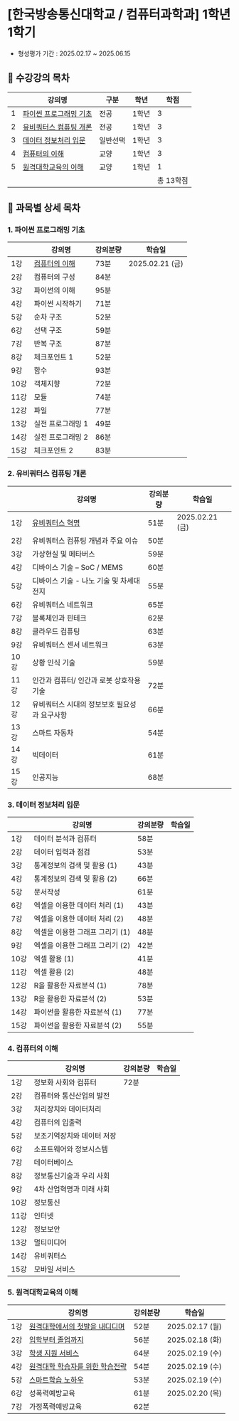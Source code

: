 # [한국방송통신대학교 / 컴퓨터과학과] 1학년 1학기

- 형성평가 기간 : 2025.02.17 ~ 2025.06.15

## 📌 수강강의 목차

|   | 강의명                             | 구분   | 학년  | 학점     |
|---|---------------------------------|------|-----|--------|
| 1 | [파이썬 프로그래밍 기초](#1-파이썬-프로그래밍-기초) | 전공   | 1학년 | 3      |
| 2 | [유비쿼터스 컴퓨팅 개론](#2-유비쿼터스-컴퓨팅-개론) | 전공   | 1학년 | 3      |
| 3 | [데이터 정보처리 입문](#3-데이터-정보처리-입문)   | 일반선택 | 1학년 | 3      |
| 4 | [컴퓨터의 이해](#4-컴퓨터의-이해)           | 교양   | 1학년 | 3      |
| 5 | [원격대학교육의 이해](#5-원격대학교육의-이해)     | 교양   | 1학년 | 1      |
|   |                                 |      |     | 총 13학점 |

## 🔎 과목별 상세 목차

### 1. 파이썬 프로그래밍 기초

|     | 강의명                      | 강의분량 | 학습일            |
|-----|--------------------------|------|----------------|
| 1강  | [컴퓨터의 이해](python/s01.md) | 73분  | 2025.02.21 (금) |
| 2강  | 컴퓨터의 구성                  | 84분  |                |
| 3강  | 파이썬의 이해                  | 95분  |                |
| 4강  | 파이썬 시작하기                 | 71분  |                |
| 5강  | 순차 구조                    | 52분  |                |
| 6강  | 선택 구조                    | 59분  |                |
| 7강  | 반복 구조                    | 87분  |                |
| 8강  | 체크포인트 1                  | 52분  |                |
| 9강  | 함수                       | 93분  |                |
| 10강 | 객체지향                     | 72분  |                |
| 11강 | 모듈                       | 74분  |                |
| 12강 | 파일                       | 77분  |                |
| 13강 | 실전 프로그래밍 1               | 49분  |                |
| 14강 | 실전 프로그래밍 2               | 86분  |                |
| 15강 | 체크포인트 2                  | 83분  |                |

### 2. 유비쿼터스 컴퓨팅 개론

|     | 강의명                           | 강의분량 | 학습일            |
|-----|-------------------------------|------|----------------|
| 1강  | [유비쿼터스 혁명](ubiquitous/s01.md) | 51분  | 2025.02.21 (금) |
| 2강  | 유비쿼터스 컴퓨팅 개념과 주요 이슈           | 50분  |                |
| 3강  | 가상현실 및 메타버스                   | 59분  |                |
| 4강  | 디바이스 기술 – SoC / MEMS          | 60분  |                |
| 5강  | 디바이스 기술 - 나노 기술 및 차세대 전지      | 55분  |                |
| 6강  | 유비쿼터스 네트워크                    | 65분  |                |
| 7강  | 블록체인과 핀테크                     | 62분  |                |
| 8강  | 클라우드 컴퓨팅                      | 63분  |                |
| 9강  | 유비쿼터스 센서 네트워크                 | 63분  |                |
| 10강 | 상황 인식 기술                      | 59분  |                |
| 11강 | 인간과 컴퓨터/ 인간과 로봇 상호작용 기술       | 72분  |                |
| 12강 | 유비쿼터스 시대의 정보보호 필요성과 요구사항      | 66분  |                |
| 13강 | 스마트 자동차                       | 54분  |                |
| 14강 | 빅데이터                          | 61분  |                |
| 15강 | 인공지능                          | 68분  |                |

### 3. 데이터 정보처리 입문

|     | 강의명                 | 강의분량 | 학습일 |
|-----|---------------------|------|-----|
| 1강  | 데이터 분석과 컴퓨터         | 58분  |     |
| 2강  | 데이터 입력과 점검          | 53분  |     |
| 3강  | 통계정보의 검색 및 활용 (1)   | 43분  |     |
| 4강  | 통계정보의 검색 및 활용 (2)   | 66분  |     |
| 5강  | 문서작성                | 61분  |     |
| 6강  | 엑셀을 이용한 데이터 처리 (1)  | 43분  |     |
| 7강  | 엑셀을 이용한 데이터 처리 (2)  | 48분  |     |
| 8강  | 엑셀을 이용한 그래프 그리기 (1) | 48분  |     |
| 9강  | 엑셀을 이용한 그래프 그리기 (2) | 42분  |     |
| 10강 | 엑셀 활용 (1)           | 41분  |     |
| 11강 | 엑셀 활용 (2)           | 48분  |     |
| 12강 | R을 활용한 자료분석 (1)     | 78분  |     |
| 13강 | R을 활용한 자료분석 (2)     | 53분  |     |
| 14강 | 파이썬을 활용한 자료분석 (1)   | 77분  |     |
| 15강 | 파이썬을 활용한 자료분석 (2)   | 55분  |     |

### 4. 컴퓨터의 이해

|     | 강의명            | 강의분량 | 학습일 |
|-----|----------------|------|-----|
| 1강  | 정보화 사회와 컴퓨터    | 72분  |     |
| 2강  | 컴퓨터와 통신산업의 발전  |      |     |
| 3강  | 처리장치와 데이터처리    |      |     |
| 4강  | 컴퓨터의 입출력       |      |     |
| 5강  | 보조기억장치와 데이터 저장 |      |     |
| 6강  | 소프트웨어와 정보시스템   |      |     |
| 7강  | 데이터베이스         |      |     |
| 8강  | 정보통신기술과 우리 사회  |      |     |
| 9강  | 4차 산업혁명과 미래 사회 |      |     |
| 10강 | 정보통신           |      |     |
| 11강 | 인터넷            |      |     |
| 12강 | 정보보안           |      |     |
| 13강 | 멀티미디어          |      |     |
| 14강 | 유비쿼터스          |      |     |
| 15강 | 모바일 서비스        |      |     |

### 5. 원격대학교육의 이해

|    | 강의명                               | 강의분량 | 학습일            |
|----|-----------------------------------|------|----------------|
| 1강 | [원격대학에서의 첫발을 내디디며](intro/s01.md)  | 52분  | 2025.02.17 (월) |
| 2강 | [입학부터 졸업까지](intro/s02.md)         | 56분  | 2025.02.18 (화) |
| 3강 | [학생 지원 서비스](intro/s03.md)         | 64분  | 2025.02.19 (수) |
| 4강 | [원격대학 학습자를 위한 학습전략](intro/s04.md) | 54분  | 2025.02.19 (수) |
| 5강 | [스마트학습 노하우](intro/s05.md)         | 53분  | 2025.02.19 (수) |
| 6강 | 성폭력예방교육                           | 61분  | 2025.02.20 (목) |
| 7강 | 가정폭력예방교육                          | 62분  |                |
